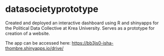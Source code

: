 # datasocietyprototype
Created and deployed an interactive dashboard using R and shinyapps for the Political Data Collective at Krea University. Serves as a prototype for creation of a website.

The app can be accessed here: https://bb3js0-isha-thombre.shinyapps.io/drive/
